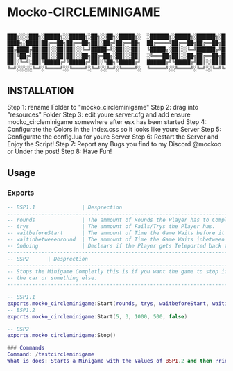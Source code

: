 # Mocko-CIRCLEMINIGAME
```lua

███╗░░░███╗░█████╗░░█████╗░██╗░░██╗░█████╗░  ░██████╗░█████╗░██████╗░██╗██████╗░████████╗░██████╗
████╗░████║██╔══██╗██╔══██╗██║░██╔╝██╔══██╗  ██╔════╝██╔══██╗██╔══██╗██║██╔══██╗╚══██╔══╝██╔════╝
██╔████╔██║██║░░██║██║░░╚═╝█████═╝░██║░░██║  ╚█████╗░██║░░╚═╝██████╔╝██║██████╔╝░░░██║░░░╚█████╗░
██║╚██╔╝██║██║░░██║██║░░██╗██╔═██╗░██║░░██║  ░╚═══██╗██║░░██╗██╔══██╗██║██╔═══╝░░░░██║░░░░╚═══██╗
██║░╚═╝░██║╚█████╔╝╚█████╔╝██║░╚██╗╚█████╔╝  ██████╔╝╚█████╔╝██║░░██║██║██║░░░░░░░░██║░░░██████╔╝
╚═╝░░░░░╚═╝░╚════╝░░╚════╝░╚═╝░░╚═╝░╚════╝░  ╚═════╝░░╚════╝░╚═╝░░╚═╝╚═╝╚═╝░░░░░░░░╚═╝░░░╚═════╝░

```
## INSTALLATION

Step 1: rename Folder to "mocko_circleminigame"
Step 2: drag into "resources" Folder
Step 3: edit youre server.cfg and add ensure mocko_circleminigame somewhere after esx has been started
Step 4: Configurate the Colors in the index.css so it looks like youre Server
Step 5: Configurate the config.lua for youre Server
Step 6: Restart the Server and Enjoy the Script!
Step 7: Report any Bugs you find to my Discord @mockoo or Under the post!
Step 8: Have Fun!

## Usage

### Exports
```lua
-- BSP1.1               | Desprection                                                                               | BSP1.2    | Datatype
-----------------------------------------------------------------------------------------------------------------------------------
-- rounds               | The ammount of Rounds the Player has to Complete.                                         | 5         | int (1-inf)
-- trys                 | The ammount of Fails/Trys the Player has.                                                 | 3         | int (1-inf)
-- waitbeforeStart      | The ammount of Time the Game Waits before it Starts to Rotate the Player.                 | 1000      | int (msec)
-- waitinbetweeenround  | The ammount of Time the Game Waits inbetween Rounds.                                      | 500       | int (msec)
-- OnGoing              | Declears if the Player gets Teleported back to the begining at the Start of each Round.   | false     | boolean
-----------------------------------------------------------------------------------------------------------------------------------
-- BSP2      | Desprection
-----------------------------------------------------------------------------------------------------------------------------------
-- Stops the Minigame Completly this is if you want the game to stop if the player dies or maybe he leaves 
-- the car or something else.
-----------------------------------------------------------------------------------------------------------------------------------

-- BSP1.1
exports.mocko_circleminigame:Start(rounds, trys, waitbeforeStart, waitinbetweeenround, OnGoing)
-- BSP1.2
exports.mocko_circleminigame:Start(5, 3, 1000, 500, false)

-- BSP2
exports.mocko_circleminigame:Stop()

### Commands
Command: /testcircleminigame
What is does: Starts a Minigame with the Values of BSP1.2 and then Prints if Won or Not
```